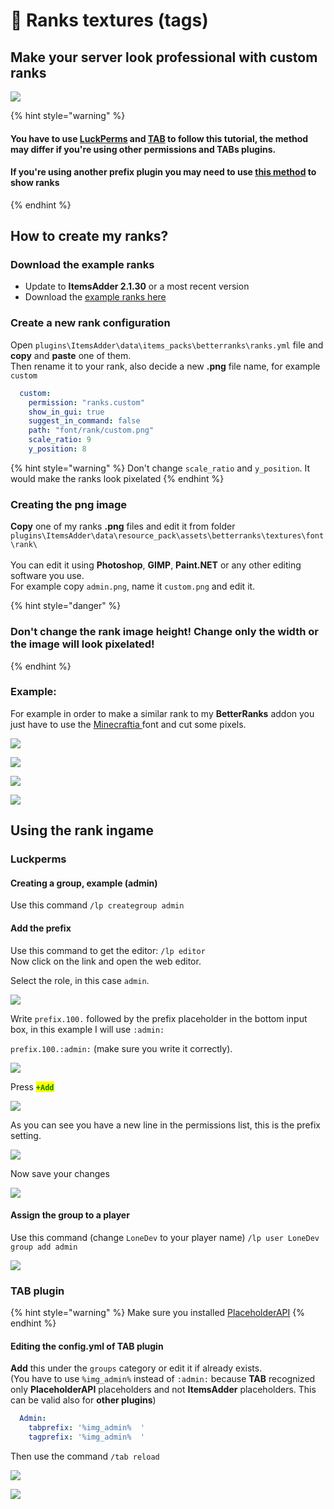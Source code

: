 # 🔖 Ranks textures (tags)

## Make your server look professional with custom ranks

![](<../../.gitbook/assets/image (27) (4).png>)

{% hint style="warning" %}
#### You have to use [LuckPerms](https://www.spigotmc.org/resources/luckperms.28140/) and [TAB](https://www.mc-market.org/resources/14009/) to follow this tutorial, the method may differ if you're using other permissions and TABs plugins.

#### If you're using another prefix plugin you may need to use [this method](font-images/using-font\_images-emojis-everywhere.md) to show ranks
{% endhint %}

## How to create my ranks?

### Download the example ranks

* Update to **ItemsAdder 2.1.30** or a most recent version
* Download the [example ranks here ](https://www.spigotmc.org/resources/ranks-betterranks-with-custom-textures-itemsadder-addon.84852/)

### Create a new rank configuration

Open `plugins\ItemsAdder\data\items_packs\betterranks\ranks.yml` file and **copy** and **paste** one of them.\
Then rename it to your rank, also decide a new **.png** file name, for example `custom`

```yaml
  custom:
    permission: "ranks.custom"
    show_in_gui: true
    suggest_in_command: false
    path: "font/rank/custom.png"
    scale_ratio: 9
    y_position: 8
```

{% hint style="warning" %}
Don't change `scale_ratio` and `y_position`. It would make the ranks look pixelated
{% endhint %}

### Creating the png image

**Copy** one of my ranks **.png** files and edit it from folder `plugins\ItemsAdder\data\resource_pack\assets\betterranks\textures\font\rank\` \
\
You can edit it using **Photoshop**, **GIMP**, **Paint.NET** or any other editing software you use.\
For example copy `admin.png`, name it `custom.png` and edit it.

{% hint style="danger" %}
### Don't change the rank image height! Change only the width or the image will look pixelated!
{% endhint %}

### Example:

For example in order to make a similar rank to my **BetterRanks** addon you just have to use the [Minecraftia ](https://www.dafont.com/andrew-tyler.d2526)font and cut some pixels.

![](<../../.gitbook/assets/image (36).png>)

![](<../../.gitbook/assets/image (37).png>)

![](<../../.gitbook/assets/image (38).png>)

![](<../../.gitbook/assets/image (39).png>)

## Using the rank ingame

### Luckperms

#### Creating a group, example (admin)

Use this command `/lp creategroup admin`

#### Add the prefix

Use this command to get the editor: `/lp editor`\
Now click on the link and open the web editor.

Select the role, in this case `admin`.

![](<../../.gitbook/assets/image (130).png>)

Write `prefix.100.` followed by the prefix placeholder in the bottom input box, in this example I will use `:admin:`

&#x20;`prefix.100.:admin:` (make sure you write it correctly).

![](<../../.gitbook/assets/image (100).png>)

Press <mark style="color:green;">**`+Add`**</mark>

![](<../../.gitbook/assets/image (117).png>)

As you can see you have a new line in the permissions list, this is the prefix setting.

![](<../../.gitbook/assets/image (107).png>)

Now save your changes

![](<../../.gitbook/assets/image (45).png>)

#### Assign the group to a player

Use this command (change `LoneDev` to your player name) `/lp user LoneDev group add admin`

![](<../../.gitbook/assets/immagine (40).png>)

### TAB plugin

{% hint style="warning" %}
Make sure you installed [PlaceholderAPI](font-images/using-font\_images-emojis-everywhere.md)
{% endhint %}

#### Editing the config.yml of TAB plugin

**Add** this under the `groups` category or edit it if already exists.\
(You have to use `%img_admin%` instead of `:admin:` because **TAB** recognized only **PlaceholderAPI** placeholders and not **ItemsAdder** placeholders. This can be valid also for **other plugins**)

```yaml
  Admin:
    tabprefix: '%img_admin%  '
    tagprefix: '%img_admin%  '
```

Then use the command `/tab reload`

![](<../../.gitbook/assets/immagine (38).png>)

![](<../../.gitbook/assets/immagine (39).png>)
